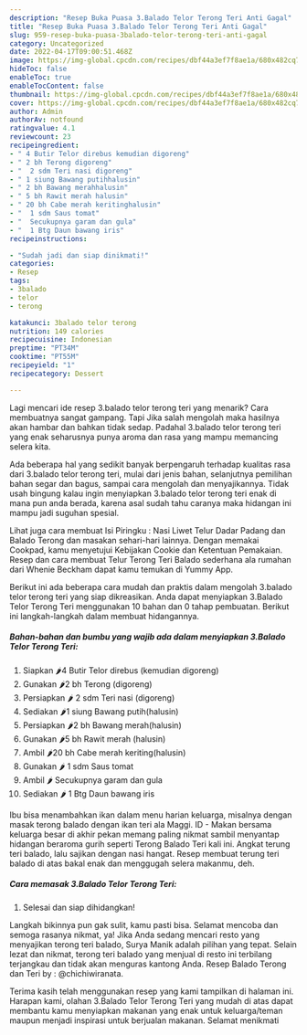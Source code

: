 ```yaml
---
description: "Resep Buka Puasa 3.Balado Telor Terong Teri Anti Gagal"
title: "Resep Buka Puasa 3.Balado Telor Terong Teri Anti Gagal"
slug: 959-resep-buka-puasa-3balado-telor-terong-teri-anti-gagal
category: Uncategorized
date: 2022-04-17T09:00:51.468Z
image: https://img-global.cpcdn.com/recipes/dbf44a3ef7f8ae1a/680x482cq70/3balado-telor-terong-teri-foto-resep-utama.jpg
hideToc: false
enableToc: true
enableTocContent: false
thumbnail: https://img-global.cpcdn.com/recipes/dbf44a3ef7f8ae1a/680x482cq70/3balado-telor-terong-teri-foto-resep-utama.jpg
cover: https://img-global.cpcdn.com/recipes/dbf44a3ef7f8ae1a/680x482cq70/3balado-telor-terong-teri-foto-resep-utama.jpg
author: Admin
authorAv: notfound
ratingvalue: 4.1
reviewcount: 23
recipeingredient:
- " 4 Butir Telor direbus kemudian digoreng"
- " 2 bh Terong digoreng"
- "  2 sdm Teri nasi digoreng"
- " 1 siung Bawang putihhalusin"
- " 2 bh Bawang merahhalusin"
- " 5 bh Rawit merah halusin"
- " 20 bh Cabe merah keritinghalusin"
- "  1 sdm Saus tomat"
- "  Secukupnya garam dan gula"
- "  1 Btg Daun bawang iris"
recipeinstructions:

- "Sudah jadi dan siap dinikmati!"
categories:
- Resep
tags:
- 3balado
- telor
- terong

katakunci: 3balado telor terong 
nutrition: 149 calories
recipecuisine: Indonesian
preptime: "PT34M"
cooktime: "PT55M"
recipeyield: "1"
recipecategory: Dessert

---
```



Lagi mencari ide resep 3.balado telor terong teri yang menarik? Cara membuatnya sangat gampang. Tapi Jika salah mengolah maka hasilnya akan hambar dan bahkan tidak sedap. Padahal 3.balado telor terong teri yang enak seharusnya punya aroma dan rasa yang mampu memancing selera kita.


Ada beberapa hal yang sedikit banyak berpengaruh terhadap kualitas rasa dari 3.balado telor terong teri, mulai dari jenis bahan, selanjutnya pemilihan bahan segar dan bagus, sampai cara mengolah dan menyajikannya. Tidak usah bingung kalau ingin menyiapkan 3.balado telor terong teri enak di mana pun anda berada, karena asal sudah tahu caranya maka hidangan ini mampu jadi suguhan spesial.

Lihat juga cara membuat Isi Piringku : Nasi Liwet Telur Dadar Padang dan Balado Terong dan masakan sehari-hari lainnya. Dengan memakai Cookpad, kamu menyetujui Kebijakan Cookie dan Ketentuan Pemakaian. Resep dan cara membuat Telur Terong Teri Balado sederhana ala rumahan dari Whenie Beckham dapat kamu temukan di Yummy App.


Berikut ini ada beberapa cara mudah dan praktis dalam mengolah 3.balado telor terong teri yang siap dikreasikan. Anda dapat menyiapkan 3.Balado Telor Terong Teri menggunakan 10 bahan dan 0 tahap pembuatan. Berikut ini langkah-langkah dalam membuat hidangannya.

<!--inarticleads1-->

##### Bahan-bahan dan bumbu yang wajib ada dalam menyiapkan 3.Balado Telor Terong Teri:

1. Siapkan  🌶4 Butir Telor direbus (kemudian digoreng)
1. Gunakan  🌶2 bh Terong (digoreng)
1. Persiapkan  🌶 2 sdm Teri nasi (digoreng)
1. Sediakan  🌶1 siung Bawang putih(halusin)
1. Persiapkan  🌶2 bh Bawang merah(halusin)
1. Gunakan  🌶5 bh Rawit merah (halusin)
1. Ambil  🌶20 bh Cabe merah keriting(halusin)
1. Gunakan  🌶 1 sdm Saus tomat
1. Ambil  🌶 Secukupnya garam dan gula
1. Sediakan  🌶 1 Btg Daun bawang iris


Ibu bisa menambahkan ikan dalam menu harian keluarga, misalnya dengan masak terong balado dengan ikan teri ala Maggi. ID - Makan bersama keluarga besar di akhir pekan memang paling nikmat sambil menyantap hidangan beraroma gurih seperti Terong Balado Teri kali ini. Angkat terung teri balado, lalu sajikan dengan nasi hangat. Resep membuat terung teri balado di atas bakal enak dan menggugah selera makanmu, deh. 

<!--inarticleads2-->

##### Cara memasak 3.Balado Telor Terong Teri:


1. Selesai dan siap dihidangkan!

Langkah bikinnya pun gak sulit, kamu pasti bisa. Selamat mencoba dan semoga rasanya nikmat, ya! Jika Anda sedang mencari resto yang menyajikan terong teri balado, Surya Manik adalah pilihan yang tepat. Selain lezat dan nikmat, terong teri balado yang menjual di resto ini terbilang terjangkau dan tidak akan menguras kantong Anda. Resep Balado Terong dan Teri by : @chichiwiranata. 

Terima kasih telah menggunakan resep yang kami tampilkan di halaman ini. Harapan kami, olahan 3.Balado Telor Terong Teri yang mudah di atas dapat membantu kamu menyiapkan makanan yang enak untuk keluarga/teman maupun menjadi inspirasi untuk berjualan makanan. Selamat menikmati
